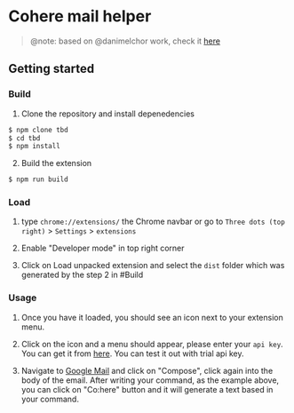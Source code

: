 # Cohere mail helper

> @note: based on @danimelchor work, check it [here](https://github.com/danimelchor/gpt3-email)

## Getting started

### Build

1. Clone the repository and install depenedencies

```bash
$ npm clone tbd
$ cd tbd
$ npm install
```

2. Build the extension

```bash
$ npm run build
```

### Load

1. type `chrome://extensions/` the Chrome navbar or go to `Three dots (top right)` > `Settings` > `extensions`

2. Enable "Developer mode" in top right corner

3. Click on Load unpacked extension and select the `dist` folder which was generated by the step 2 in #Build

### Usage

1. Once you have it loaded, you should see an icon next to your extension menu.

2. Click on the icon and a menu should appear, please enter your `api key`. You can get it from [here](https://dashboard.cohere.ai/api-keys). You can test it out with trial api key.

3. Navigate to [Google Mail](https://mail.google.com/) and click on "Compose", click again into the body of the email. After writing your command, as the example above, you can click on "Co:here" button and it will generate a text based in your command.
